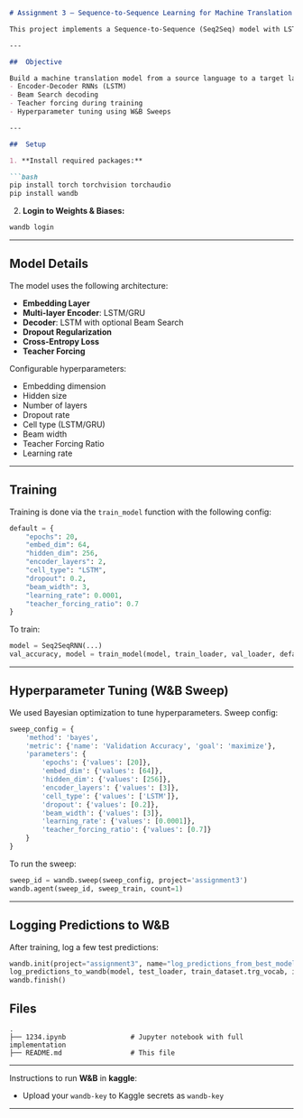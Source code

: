 
````markdown
# Assignment 3 – Sequence-to-Sequence Learning for Machine Translation

This project implements a Sequence-to-Sequence (Seq2Seq) model with LSTM-based encoder-decoder architecture for neural machine translation. The model is trained and evaluated using PyTorch, and Weights & Biases (W&B) is used for experiment tracking and logging predictions.

---

##  Objective

Build a machine translation model from a source language to a target language using:
- Encoder-Decoder RNNs (LSTM)
- Beam Search decoding
- Teacher forcing during training
- Hyperparameter tuning using W&B Sweeps

---

##  Setup

1. **Install required packages:**

```bash
pip install torch torchvision torchaudio
pip install wandb
````

2. **Login to Weights & Biases:**

```bash
wandb login
```

---

## Model Details

The model uses the following architecture:

* **Embedding Layer**
* **Multi-layer Encoder**: LSTM/GRU
* **Decoder**: LSTM with optional Beam Search
* **Dropout Regularization**
* **Cross-Entropy Loss**
* **Teacher Forcing**

Configurable hyperparameters:

* Embedding dimension
* Hidden size
* Number of layers
* Dropout rate
* Cell type (LSTM/GRU)
* Beam width
* Teacher Forcing Ratio
* Learning rate

---

## Training

Training is done via the `train_model` function with the following config:

```python
default = {
    "epochs": 20,
    "embed_dim": 64,
    "hidden_dim": 256,
    "encoder_layers": 2,
    "cell_type": "LSTM",
    "dropout": 0.2,
    "beam_width": 3,
    "learning_rate": 0.0001,
    "teacher_forcing_ratio": 0.7
}
```

To train:

```python
model = Seq2SeqRNN(...)
val_accuracy, model = train_model(model, train_loader, val_loader, default)
```

---

## Hyperparameter Tuning (W\&B Sweep)

We used Bayesian optimization to tune hyperparameters. Sweep config:

```python
sweep_config = {
    'method': 'bayes',
    'metric': {'name': 'Validation Accuracy', 'goal': 'maximize'},
    'parameters': {
        'epochs': {'values': [20]},
        'embed_dim': {'values': [64]},
        'hidden_dim': {'values': [256]},
        'encoder_layers': {'values': [3]},
        'cell_type': {'values': ['LSTM']},
        'dropout': {'values': [0.2]},
        'beam_width': {'values': [3]},
        'learning_rate': {'values': [0.0001]},
        'teacher_forcing_ratio': {'values': [0.7]}
    }
}
```

To run the sweep:

```python
sweep_id = wandb.sweep(sweep_config, project='assignment3')
wandb.agent(sweep_id, sweep_train, count=1)
```

---

##  Logging Predictions to W\&B

After training, log a few test predictions:

```python
wandb.init(project="assignment3", name="log_predictions_from_best_model")
log_predictions_to_wandb(model, test_loader, train_dataset.trg_vocab, idx_to_trg, num_samples=10)
wandb.finish()
```



## Files

```
.
├── 1234.ipynb                # Jupyter notebook with full implementation
├── README.md                 # This file
```

---

Instructions to run **W&B** in **kaggle**:
- Upload your `wandb-key` to Kaggle secrets as `wandb-key`
---
